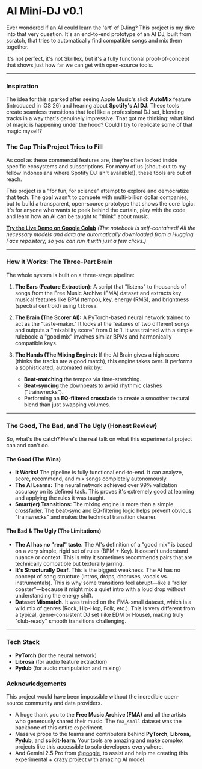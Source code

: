 # AI Mini-DJ v0.1

Ever wondered if an AI could learn the 'art' of DJing? This project is my dive into that very question. It's an end-to-end prototype of an AI DJ, built from scratch, that tries to automatically find compatible songs and mix them together.

It's not perfect, it's not Skrillex, but it's a fully functional proof-of-concept that shows just how far we can get with open-source tools.

---

### Inspiration

The idea for this sparked after seeing Apple Music's slick **AutoMix** feature (introduced in iOS 26) and hearing about **Spotify's AI DJ**. These tools create seamless transitions that feel like a professional DJ set, blending tracks in a way that's genuinely impressive. That got me thinking: what kind of magic is happening under the hood? Could I try to replicate some of that magic myself?

### The Gap This Project Tries to Fill

As cool as these commercial features are, they're often locked inside specific ecosystems and subscriptions. For many of us (shout-out to my fellow Indonesians where Spotify DJ isn't available!), these tools are out of reach.

This project is a "for fun, for science" attempt to explore and democratize that tech. The goal wasn't to compete with multi-billion dollar companies, but to build a transparent, open-source prototype that shows the core logic. It's for anyone who wants to peek behind the curtain, play with the code, and learn how an AI can be taught to "think" about music.

**[Try the Live Demo on Google Colab](https://colab.research.google.com/drive/1-2rRQUsLdZuv4xS97jOeQ-2h5eDlcUt3?usp=sharing)**
*(The notebook is self-contained! All the necessary models and data are automatically downloaded from a Hugging Face repository, so you can run it with just a few clicks.)*

---

### How It Works: The Three-Part Brain

The whole system is built on a three-stage pipeline:

1.  **The Ears (Feature Extraction):** A script that "listens" to thousands of songs from the Free Music Archive (FMA) dataset and extracts key musical features like BPM (tempo), key, energy (RMS), and brightness (spectral centroid) using `librosa`.

2.  **The Brain (The Scorer AI):** A PyTorch-based neural network trained to act as the "taste-maker." It looks at the features of two different songs and outputs a "mixability score" from 0 to 1. It was trained with a simple rulebook: a "good mix" involves similar BPMs and harmonically compatible keys.

3.  **The Hands (The Mixing Engine):** If the AI Brain gives a high score (thinks the tracks are a good match), this engine takes over. It performs a sophisticated, automated mix by:
    * **Beat-matching** the tempos via time-stretching.
    * **Beat-syncing** the downbeats to avoid rhythmic clashes ("trainwrecks").
    * Performing an **EQ-filtered crossfade** to create a smoother textural blend than just swapping volumes.

---

### The Good, The Bad, and The Ugly (Honest Review)

So, what's the catch? Here's the real talk on what this experimental project can and can't do.

#### The Good (The Wins)
* **It Works!** The pipeline is fully functional end-to-end. It can analyze, score, recommend, and mix songs completely autonomously.
* **The AI Learns:** The neural network achieved over 99% validation accuracy on its defined task. This proves it's extremely good at learning and applying the rules it was taught.
* **Smart(er) Transitions:** The mixing engine is more than a simple crossfader. The beat-sync and EQ-filtering logic helps prevent obvious "trainwrecks" and makes the technical transition cleaner.

#### The Bad & The Ugly (The Limitations)
* **The AI has no "real" taste.** The AI's definition of a "good mix" is based on a very simple, rigid set of rules (BPM + Key). It doesn't understand nuance or context. This is why it sometimes recommends pairs that are technically compatible but texturally jarring.
* **It's Structurally Deaf.** This is the biggest weakness. The AI has no concept of song structure (intros, drops, choruses, vocals vs. instrumentals). This is why some transitions feel abrupt—like a "roller coaster"—because it might mix a quiet intro with a loud drop without understanding the energy shift.
* **Dataset Mismatch.** It was trained on the FMA-small dataset, which is a wild mix of genres (Rock, Hip-Hop, Folk, etc.). This is very different from a typical, genre-consistent DJ set (like EDM or House), making truly "club-ready" smooth transitions challenging.

---

### Tech Stack
* **PyTorch** (for the neural network)
* **Librosa** (for audio feature extraction)
* **Pydub** (for audio manipulation and mixing)

### Acknowledgements

This project would have been impossible without the incredible open-source community and data providers.

* A huge thank you to the **Free Music Archive (FMA)** and all the artists who generously shared their music. The `fma_small` dataset was the backbone of this entire experiment.
* Massive props to the teams and contributors behind **PyTorch**, **Librosa**, **Pydub**, and **scikit-learn**. Your tools are amazing and make complex projects like this accessible to solo developers everywhere.
* And Gemini 2.5 Pro from [@google](https://github.com/google), to assist and help me creating this experimental + crazy project with amazing AI model.
